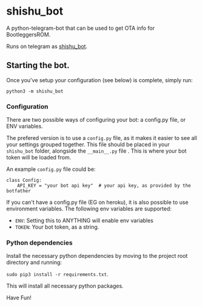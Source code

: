 # shishu_bot
A python-telegram-bot that can be used to get OTA info for BootleggersROM.

Runs on telegram as [shishu_bot](https://t.me/shishu_ota_bot).

## Starting the bot.

Once you've setup your configuration (see below) is complete, simply run:

`python3 -m shishu_bot`

### Configuration

There are two possible ways of configuring your bot: a config.py file, or ENV variables.

The prefered version is to use a `config.py` file, as it makes it easier to see all your settings grouped together.
This file should be placed in your `shishu_bot` folder, alongside the `__main__.py` file . 
This is where your bot token will be loaded from.

An example `config.py` file could be:
```
class Config:
    API_KEY = "your bot api key"  # your api key, as provided by the botfather    
```

If you can't have a config.py file (EG on heroku), it is also possible to use environment variables.
The following env variables are supported:
 - `ENV`: Setting this to ANYTHING will enable env variables
 - `TOKEN`: Your bot token, as a string.

### Python dependencies

Install the necessary python dependencies by moving to the project root directory and running:

`sudo pip3 install -r requirements.txt`.

This will install all necessary python packages.

Have Fun!
